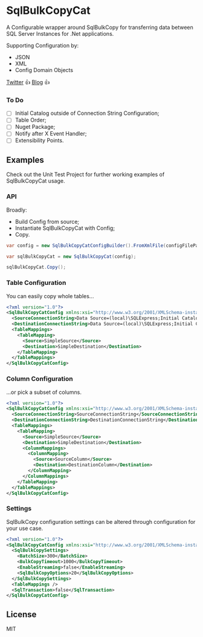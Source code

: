 # SqlBulkCopyCat

A Configurable wrapper around SqlBulkCopy for transferring data between SQL Server Instances for .Net applications.

Supporting Configuration by:
- JSON
- XML
- Config Domain Objects

[Twitter](https://twitter.com/mikechilds88) :+1:
[Blog](http://mjcdev.co.uk) :+1:

### To Do

- [ ] Initial Catalog outside of Connection String Configuration;
- [ ] Table Order;
- [ ] Nuget Package;
- [ ] Notify after X Event Handler;
- [ ] Extensibility Points.

## Examples

Check out the Unit Test Project for further working examples of SqlBulkCopyCat usage.

### API

Broadly:
- Build Config from source;
- Instantiate SqlBulkCopyCat with Config;
- Copy.

```csharp
var config = new SqlBulkCopyCatConfigBuilder().FromXmlFile(configFilePath);

var sqlBulkCopyCat = new SqlBulkCopyCat(config);

sqlBulkCopyCat.Copy();
```

### Table Configuration

You can easily copy whole tables...

```xml
<?xml version="1.0"?>
<SqlBulkCopyCatConfig xmlns:xsi="http://www.w3.org/2001/XMLSchema-instance" xmlns:xsd="http://www.w3.org/2001/XMLSchema">
  <SourceConnectionString>Data Source=(local)\SQLExpress;Initial Catalog=BulkCopyCatSource;Integrated Security=True</SourceConnectionString>
  <DestinationConnectionString>Data Source=(local)\SQLExpress;Initial Catalog=BulkCopyCatDestination;Integrated Security=True</DestinationConnectionString>
  <TableMappings>
    <TableMapping>
      <Source>SimpleSource</Source>
      <Destination>SimpleDestination</Destination>
    </TableMapping>
  </TableMappings>
</SqlBulkCopyCatConfig>
```

### Column Configuration

...or pick a subset of columns.

```xml
<?xml version="1.0"?>
<SqlBulkCopyCatConfig xmlns:xsi="http://www.w3.org/2001/XMLSchema-instance" xmlns:xsd="http://www.w3.org/2001/XMLSchema">
  <SourceConnectionString>SourceConnectionString</SourceConnectionString>
  <DestinationConnectionString>DestinationConnectionString</DestinationConnectionString>
  <TableMappings>
    <TableMapping>
      <Source>SimpleSource</Source>
      <Destination>SimpleDestination</Destination>
      <ColumnMappings>
        <ColumnMapping>
          <Source>SourceColumn</Source>
          <Destination>DestinationColumn</Destination>
        </ColumnMapping>
      </ColumnMappings>
    </TableMapping>
  </TableMappings>
</SqlBulkCopyCatConfig>
```

### Settings

SqlBulkCopy configuration settings can be altered through configuration for your use case.

```xml
<?xml version="1.0"?>
<SqlBulkCopyCatConfig xmlns:xsi="http://www.w3.org/2001/XMLSchema-instance" xmlns:xsd="http://www.w3.org/2001/XMLSchema">
  <SqlBulkCopySettings>
    <BatchSize>300</BatchSize>
    <BulkCopyTimeout>1000</BulkCopyTimeout>
    <EnableStreaming>false</EnableStreaming>
    <SqlBulkCopyOptions>20</SqlBulkCopyOptions>
  </SqlBulkCopySettings>
  <TableMappings />
  <SqlTransaction>false</SqlTransaction>
</SqlBulkCopyCatConfig>
```

## License

MIT
